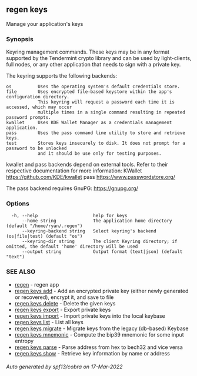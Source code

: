 ## regen keys

Manage your application's keys

### Synopsis

Keyring management commands. These keys may be in any format supported by the
Tendermint crypto library and can be used by light-clients, full nodes, or any other application
that needs to sign with a private key.

The keyring supports the following backends:

    os          Uses the operating system's default credentials store.
    file        Uses encrypted file-based keystore within the app's configuration directory.
                This keyring will request a password each time it is accessed, which may occur
                multiple times in a single command resulting in repeated password prompts.
    kwallet     Uses KDE Wallet Manager as a credentials management application.
    pass        Uses the pass command line utility to store and retrieve keys.
    test        Stores keys insecurely to disk. It does not prompt for a password to be unlocked
                and it should be use only for testing purposes.

kwallet and pass backends depend on external tools. Refer to their respective documentation for more
information:
    KWallet     https://github.com/KDE/kwallet
    pass        https://www.passwordstore.org/

The pass backend requires GnuPG: https://gnupg.org/


### Options

```
  -h, --help                     help for keys
      --home string              The application home directory (default "/home/ryan/.regen")
      --keyring-backend string   Select keyring's backend (os|file|test) (default "os")
      --keyring-dir string       The client Keyring directory; if omitted, the default 'home' directory will be used
      --output string            Output format (text|json) (default "text")
```

### SEE ALSO

* [regen](regen.md)	 - regen app
* [regen keys add](regen_keys_add.md)	 - Add an encrypted private key (either newly generated or recovered), encrypt it, and save to <name> file
* [regen keys delete](regen_keys_delete.md)	 - Delete the given keys
* [regen keys export](regen_keys_export.md)	 - Export private keys
* [regen keys import](regen_keys_import.md)	 - Import private keys into the local keybase
* [regen keys list](regen_keys_list.md)	 - List all keys
* [regen keys migrate](regen_keys_migrate.md)	 - Migrate keys from the legacy (db-based) Keybase
* [regen keys mnemonic](regen_keys_mnemonic.md)	 - Compute the bip39 mnemonic for some input entropy
* [regen keys parse](regen_keys_parse.md)	 - Parse address from hex to bech32 and vice versa
* [regen keys show](regen_keys_show.md)	 - Retrieve key information by name or address

###### Auto generated by spf13/cobra on 17-Mar-2022
